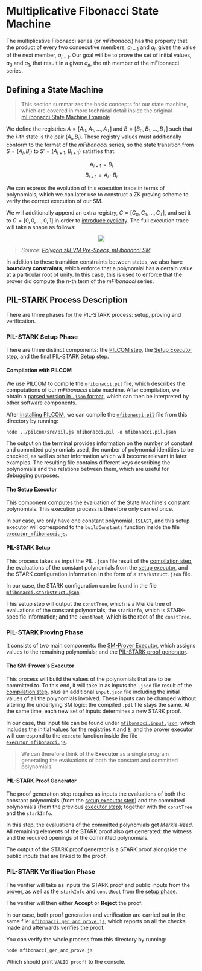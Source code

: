 # Multiplicative Fibonacci State Machine

The multiplicative Fibonacci series (or *mFibonacci*) has the property that the product of every two consecutive members, $a_{i-1}$ and $a_i$, gives the value of the next member, $a_{i+1}$. Our goal will be to prove the set of initial values, $a_0$ and $a_1$, that result in a given $a_n$, the $n$th member of the mFibonacci series.

## Defining a State Machine

> This section summarizes the basic concepts for our state machine, which are covered in more technical detail inside the original [mFibonacci State Machine Example](https://wiki.polygon.technology/docs/category/mfibonacci-sm/)

We define the registries $A = [A_0, A_1, ..., A_T]$ and $B = [B_0, B_1, ..., B_T]$ such that the $i$-th state is the pair $(A_i, B_i)$. These registry values must additionally conform to the format of the *mFibonacci* series, so the state transition from $S = (A_i, B_i)$ to $S' = (A_{i+1}, B_{i+1})$  satisfies that:

$$
A_{i+1} = B_i
$$
$$
B_{i+1} = A_i \cdot B_i
$$

We can express the evolution of this execution trace in terms of polynomials, which we can later use to construct a ZK proving scheme to verify the correct execution of our SM.

We will additionally append an extra registry, $C = [C_0, C_1, ..., C_T]$, and set it to $C = [0, 0, ..., 0, 1]$ in order to [introduce cyclicity](https://wiki.polygon.technology/docs/zkevm/zkProver/mfibonacci-example/#introducing-cyclicity). The full execution trace will take a shape as follows:

<p align="center">
    <img src="https://wiki.polygon.technology/assets/images/fib7-mfibon-sm-3-regs-3403300aad4f06109f0d5a5899df3599.png" />
</p>

>*Source: [Polygon zkEVM Pre-Specs, mFibonacci SM](https://wiki.polygon.technology/docs/zkevm/zkProver/mfibonacci-example/#introducing-cyclicity)*

In addition to these transition constraints between states, we also have **boundary constraints**, which enforce that a polynomial has a certain value at a particular root of unity. In this case, this is used to enforce that the prover did compute the $n$-th term of the *mFibonacci* series.

## PIL-STARK Process Description

There are three phases for the PIL-STARK process: setup, proving and verification.

### PIL-STARK Setup Phase

There are three distinct components: the [PILCOM step](#compilation-with-pilcom), the [Setup Executor step](#the-setup-executor), and the final [PIL-STARK Setup step](#pil-stark-setup). 

#### Compilation with PILCOM 

We use [PILCOM](https://github.com/0xPolygonHermez/pilcom) to compile the [`mfibonacci.pil`](./mfibonacci.pil) file, which describes the computations of our *mFibonacci* state machine. After compilation, we obtain a [parsed version in `.json` format](./mfibonacci.pil.json), which can then be interpreted by other software components.

After [installing PILCOM](../README.md#setup), we can compile the [`mfibonacci.pil`](./mfibonacci.pil) file from this directory by running:

```
node ../pilcom/src/pil.js mfibonacci.pil -o mfibonacci.pil.json
```

The output on the terminal provides information on the number of constant and committed polynomials used, the number of polynomial identities to be checked, as well as other information which will become relevant in later examples. The resulting file contains different keys describing the polynomials and the relations between them, which are useful for debugging purposes.

#### The Setup Executor

This component computes the evaluation of the State Machine's constant polynomials. This execution process is therefore only carried once.

In our case, we only have one constant polynomial, `ISLAST`, and this setup executor will correspond to the `buildConstants` function inside the file [`executor_mfibonacci.js`](./executor_mfibonacci.js).

#### PIL-STARK Setup

This process takes as input the PIL `.json` file result of the [compilation step](#compilation-with-pilcom), the evaluations of the constant polynomials from the [setup executor](#the-setup-executor), and the STARK configuration information in the form of a `starkstruct.json` file. 

In our case, the STARK configuration can be found in the file [`mfibonacci.starkstruct.json`](./mfibonacci.starkstruct.json).

This setup step will output the `constTree`, which is a Merkle tree of evaluations of the constant polynomials; the `starkInfo`, which is STARK-specific information; and the `constRoot`, which is the root of the `constTree`.

### PIL-STARK Proving Phase

It consists of two main components: the [SM-Prover Executor](#the-sm-provers-executor), which assigns values to the remaining polynomials; and the [PIL-STARK proof generator](#pil-stark-proof-generator).

#### The SM-Prover's Executor

This process will build the values of the polynomials that are to be committed to. To this end, it will take in as inputs the `.json` file result of the [compilation step](#compilation-with-pilcom), plus an additional `input.json` file including the initial values of all the polynomials involved. These inputs can be changed without altering the underlying SM logic: the compiled `.pil` file stays the same. At the same time, each new set of inputs determines a new STARK proof.

In our case, this input file can be found under [`mfibonacci.input.json`](./mfibonacci.input.json), which includes the initial values for the registries `A` and `B`; and the prover executor will correspond to the `execute` function inside the file [`executor_mfibonacci.js`](./executor_mfibonacci.js).

> We can therefore think of the **Executor** as a single program generating the evaluations of both the constant and committed polynomials.


#### PIL-STARK Proof Generator

The proof generation step requires as inputs the evaluations of both the constant polynomials (from the [setup executor step](#the-setup-executor)) and the committed polynomials (from the previous [executor step](#the-sm-provers-executor)); together with the `constTree` and the `starkInfo`.

In this step, the evaluations of the committed polynomials get *Merkle-lized*. All remaining elements of the STARK proof also get generated: the witness and the required openings of the committed polynomials. 

The output of the STARK proof generator is a STARK proof alongside the public inputs that are linked to the proof.

### PIL-STARK Verification Phase

The verifier will take as inputs the STARK proof and public inputs from the [prover](#pil-stark-proof-generator), as well as the `starkInfo` and `constRoot` from the [setup phase](#pil-stark-setup). 

The verifier will then either **Accept** or **Reject** the proof.

In our case, both proof generation and verification are carried out in the same file: [`mfibonacci_gen_and_prove.js`](./mfibonacci_gen_and_prove.js), which reports on all the checks made and afterwards verifies the proof. 

You can verify the whole process from this directory by running:

```
node mfibonacci_gen_and_prove.js
```

Which should print `VALID proof!` to the console.
